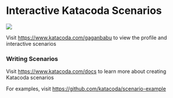 # Interactive Katacoda Scenarios

[![](http://shields.katacoda.com/katacoda/gaganbabu/count.svg)](https://www.katacoda.com/gaganbabu "Get your profile on Katacoda.com")

Visit https://www.katacoda.com/gaganbabu to view the profile and interactive scenarios

### Writing Scenarios
Visit https://www.katacoda.com/docs to learn more about creating Katacoda scenarios

For examples, visit https://github.com/katacoda/scenario-example
